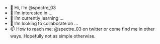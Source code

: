 - 👋 Hi, I’m @spectre_03
- 👀 I’m interested in ...
- 🌱 I’m currently learning ...
- 💞️ I’m looking to collaborate on ...
- 📫 How to reach me: @spectre_03 on twitter or come find me in other ways. Hopefully not as simple otherwise.

<!---
spectre3/spectre3 is a ✨ special ✨ repository because its `README.md` (this file) appears on your GitHub profile.
You can click the Preview link to take a look at your changes.
--->

